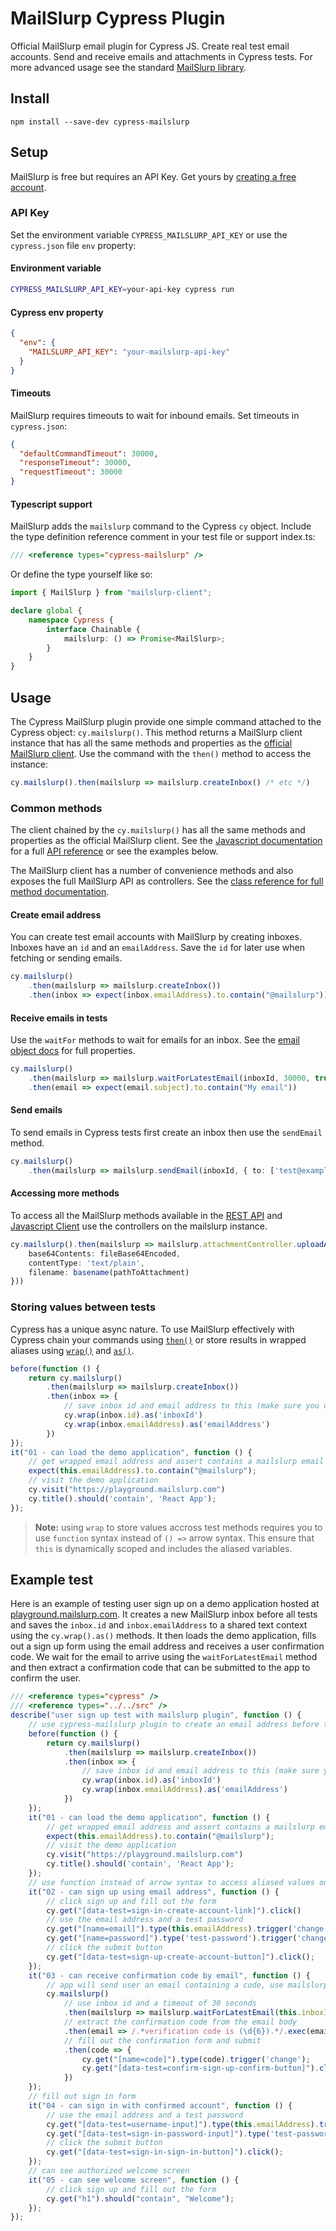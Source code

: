 # MailSlurp Cypress Plugin
Official MailSlurp email plugin for Cypress JS. Create real test email accounts. Send and receive emails and attachments in Cypress tests. For more advanced usage see the standard [MailSlurp library](https://www.npmjs.com/package/mailslurp-client).

## Install

`npm install --save-dev cypress-mailslurp`

## Setup
MailSlurp is free but requires an API Key. Get yours by [creating a free account](https://www.mailslurp.com/sign-up/).

### API Key
Set the environment variable `CYPRESS_MAILSLURP_API_KEY` or use the `cypress.json` file `env` property:

#### Environment variable

```bash
CYPRESS_MAILSLURP_API_KEY=your-api-key cypress run
```

#### Cypress env property
```json
{
  "env": {
    "MAILSLURP_API_KEY": "your-mailslurp-api-key"
  }
}
```

#### Timeouts
MailSlurp requires timeouts to wait for inbound emails. Set timeouts in `cypress.json`:

```json
{
  "defaultCommandTimeout": 30000,
  "responseTimeout": 30000,
  "requestTimeout": 30000
}
```

#### Typescript support
MailSlurp adds the `mailslurp` command to the Cypress `cy` object. Include the type definition reference comment in your test file or support index.ts:

```typescript
/// <reference types="cypress-mailslurp" />
```

Or define the type yourself like so:

```typescript
import { MailSlurp } from "mailslurp-client";

declare global {
    namespace Cypress {
        interface Chainable {
            mailslurp: () => Promise<MailSlurp>;
        }
    }
}
```

## Usage
The Cypress MailSlurp plugin provide one simple command attached to the Cypress object: `cy.mailslurp()`. This method returns a MailSlurp client instance that has all the same methods and properties as the [official MailSlurp client](https://www.npmjs.com/package/mailslurp-client). Use the command with the `then()` method to access the instance:

```typescript
cy.mailslurp().then(mailslurp => mailslurp.createInbox() /* etc */)
```

### Common methods
The client chained by the `cy.mailslurp()` has all the same methods and properties as the official MailSlurp client. See the [Javascript documentation](https://www.mailslurp.com/docs/js/) for a full [API reference](https://www.mailslurp.com/docs/js/docs/) or see the examples below.

The MailSlurp client has a number of convenience methods and also exposes the full MailSlurp API as controllers. See the [class reference for full method documentation](https://www.mailslurp.com/docs/js/docs/classes/mailslurp/).

#### Create email address
You can create test email accounts with MailSlurp by creating inboxes. Inboxes have an `id` and an `emailAddress`. Save the `id` for later use when fetching or sending emails.

```typescript
cy.mailslurp()
    .then(mailslurp => mailslurp.createInbox())
    .then(inbox => expect(inbox.emailAddress).to.contain("@mailslurp"));
```

#### Receive emails in tests
Use the `waitFor` methods to wait for emails for an inbox. See the [email object docs](https://www.mailslurp.com/docs/js/docs/interfaces/email/z) for full properties.
```typescript
cy.mailslurp()
    .then(mailslurp => mailslurp.waitForLatestEmail(inboxId, 30000, true))
    .then(email => expect(email.subject).to.contain("My email"))
```

#### Send emails
To send emails in Cypress tests first create an inbox then use the `sendEmail` method.

```typescript
cy.mailslurp()
    .then(mailslurp => mailslurp.sendEmail(inboxId, { to: ['test@example.com'], subject: 'test', body: '<html></html>', isHTML: true }))
```

#### Accessing more methods
To access all the MailSlurp methods available in the [REST API](https://api.mailslurp.com/swagger-ui.html) and [Javascript Client](https://www.mailslurp.com/docs/js/) use the controllers on the mailslurp instance.

```typescript
cy.mailslurp().then(mailslurp => mailslurp.attachmentController.uploadAttachment({
    base64Contents: fileBase64Encoded,
    contentType: 'text/plain',
    filename: basename(pathToAttachment)
}))
```

### Storing values between tests
Cypress has a unique async nature. To use MailSlurp effectively with Cypress chain your commands using [`then()`](https://docs.cypress.io/api/commands/then) or store results in wrapped aliases using [`wrap()`](https://docs.cypress.io/api/commands/wrap) and [`as()`](https://docs.cypress.io/api/commands/as).

```typescript
before(function () {
    return cy.mailslurp()
        .then(mailslurp => mailslurp.createInbox())
        .then(inbox => {
            // save inbox id and email address to this (make sure you use function and not arrow syntax)
            cy.wrap(inbox.id).as('inboxId')
            cy.wrap(inbox.emailAddress).as('emailAddress')
        })
});
it("01 - can load the demo application", function () {
    // get wrapped email address and assert contains a mailslurp email address
    expect(this.emailAddress).to.contain("@mailslurp");
    // visit the demo application
    cy.visit("https://playground.mailslurp.com")
    cy.title().should('contain', 'React App');
});
```

> **Note:** using `wrap` to store values accross test methods requires you to use `function` syntax instead of `() =>` arrow syntax. This ensure that `this` is dynamically scoped and includes the aliased variables.

## Example test
Here is an example of testing user sign up on a demo application hosted at [playground.mailslurp.com](https://playground.mailslurp.com). 
It creates a new MailSlurp inbox before all tests and saves the `inbox.id` and `inbox.emailAddress` to a shared text context using the `cy.wrap().as()` methods. 
It then loads the demo application, fills out a sign up form using the email address and receives a user confirmation code. 
We wait for the email to arrive using the `waitForLatestEmail` method and then extract a confirmation code that can be submitted to the app to confirm the user.

```typescript
/// <reference types="cypress" />
/// <reference types="../../src" />
describe("user sign up test with mailslurp plugin", function () {
    // use cypress-mailslurp plugin to create an email address before test
    before(function () {
        return cy.mailslurp()
            .then(mailslurp => mailslurp.createInbox())
            .then(inbox => {
                // save inbox id and email address to this (make sure you use function and not arrow syntax)
                cy.wrap(inbox.id).as('inboxId')
                cy.wrap(inbox.emailAddress).as('emailAddress')
            })
    });
    it("01 - can load the demo application", function () {
        // get wrapped email address and assert contains a mailslurp email address
        expect(this.emailAddress).to.contain("@mailslurp");
        // visit the demo application
        cy.visit("https://playground.mailslurp.com")
        cy.title().should('contain', 'React App');
    });
    // use function instead of arrow syntax to access aliased values on this
    it("02 - can sign up using email address", function () {
        // click sign up and fill out the form
        cy.get("[data-test=sign-in-create-account-link]").click()
        // use the email address and a test password
        cy.get("[name=email]").type(this.emailAddress).trigger('change');
        cy.get("[name=password]").type('test-password').trigger('change');
        // click the submit button
        cy.get("[data-test=sign-up-create-account-button]").click();
    });
    it("03 - can receive confirmation code by email", function () {
        // app will send user an email containing a code, use mailslurp to wait for the latest email
        cy.mailslurp()
            // use inbox id and a timeout of 30 seconds
            .then(mailslurp => mailslurp.waitForLatestEmail(this.inboxId, 30000, true))
            // extract the confirmation code from the email body
            .then(email => /.*verification code is (\d{6}).*/.exec(email.body!!)!![1])
            // fill out the confirmation form and submit
            .then(code => {
                cy.get("[name=code]").type(code).trigger('change');
                cy.get("[data-test=confirm-sign-up-confirm-button]").click();
            })
    });
    // fill out sign in form
    it("04 - can sign in with confirmed account", function () {
        // use the email address and a test password
        cy.get("[data-test=username-input]").type(this.emailAddress).trigger('change');
        cy.get("[data-test=sign-in-password-input]").type('test-password').trigger('change');
        // click the submit button
        cy.get("[data-test=sign-in-sign-in-button]").click();
    });
    // can see authorized welcome screen
    it("05 - can see welcome screen", function () {
        // click sign up and fill out the form
        cy.get("h1").should("contain", "Welcome");
    });
});
```

